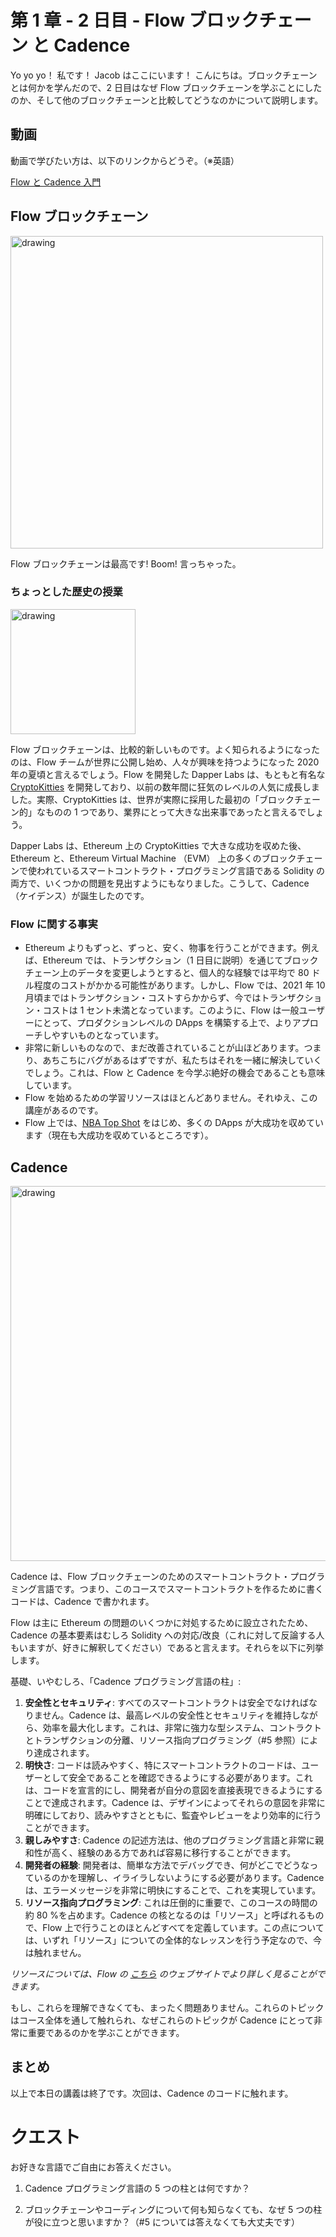 # 第 1 章 - 2 日目 - Flow ブロックチェーン と Cadence

Yo yo yo！ 私です！ Jacob はここにいます！ こんにちは。ブロックチェーンとは何かを学んだので、2 日目はなぜ Flow ブロックチェーンを学ぶことにしたのか、そして他のブロックチェーンと比較してどうなのかについて説明します。

## 動画

動画で学びたい方は、以下のリンクからどうぞ。（※英語）

[Flow と Cadence 入門](https://www.youtube.com/watch?v=iVevnipJbHo)

## Flow ブロックチェーン

<img src="../../images/flowb.png" alt="drawing" width="500"/>

Flow ブロックチェーンは最高です! Boom! 言っちゃった。

### ちょっとした歴史の授業

<img src="../../images/cryptokitty.png" alt="drawing" width="200"/>

Flow ブロックチェーンは、比較的新しいものです。よく知られるようになったのは、Flow チームが世界に公開し始め、人々が興味を持つようになった 2020 年の夏頃と言えるでしょう。Flow を開発した Dapper Labs は、もともと有名な [CryptoKitties](https://www.cryptokitties.co/) を開発しており、以前の数年間に狂気のレベルの人気に成長しました。実際、CryptoKitties は、世界が実際に採用した最初の「ブロックチェーン的」なものの 1 つであり、業界にとって大きな出来事であったと言えるでしょう。

Dapper Labs は、Ethereum 上の CryptoKitties で大きな成功を収めた後、Ethereum と、Ethereum Virtual Machine （EVM） 上の多くのブロックチェーンで使われているスマートコントラクト・プログラミング言語である Solidity の両方で、いくつかの問題を見出すようにもなりました。こうして、Cadence（ケイデンス）が誕生したのです。

### Flow に関する事実

- Ethereum よりもずっと、ずっと、安く、物事を行うことができます。例えば、Ethereum では、トランザクション（1 日目に説明）を通じてブロックチェーン上のデータを変更しようとすると、個人的な経験では平均で 80 ドル程度のコストがかかる可能性があります。しかし、Flow では、2021 年 10 月頃まではトランザクション・コストすらかからず、今ではトランザクション・コストは 1 セント未満となっています。このように、Flow は一般ユーザーにとって、プロダクションレベルの DApps を構築する上で、よりアプローチしやすいものとなっています。
- 非常に新しいものなので、まだ改善されていることが山ほどあります。つまり、あちこちにバグがあるはずですが、私たちはそれを一緒に解決していくでしょう。これは、Flow と Cadence を今学ぶ絶好の機会であることも意味しています。
- Flow を始めるための学習リソースはほとんどありません。それゆえ、この講座があるのです。
- Flow 上では、[NBA Top Shot](https://nbatopshot.com/) をはじめ、多くの DApps が大成功を収めています（現在も大成功を収めているところです）。

## Cadence

<img src="../../images/cadence.png" alt="drawing" width="600"/>

Cadence は、Flow ブロックチェーンのためのスマートコントラクト・プログラミング言語です。つまり、このコースでスマートコントラクトを作るために書くコードは、Cadence で書かれます。

Flow は主に Ethereum の問題のいくつかに対処するために設立されたため、Cadence の基本要素はむしろ Solidity への対応/改良（これに対して反論する人もいますが、好きに解釈してください）であると言えます。それらを以下に列挙します。

基礎、いやむしろ、「Cadence プログラミング言語の柱」:

1. **安全性とセキュリティ**: すべてのスマートコントラクトは安全でなければなりません。Cadence は、最高レベルの安全性とセキュリティを維持しながら、効率を最大化します。これは、非常に強力な型システム、コントラクトとトランザクションの分離、リソース指向プログラミング（#5 参照）により達成されます。
2. **明快さ**: コードは読みやすく、特にスマートコントラクトのコードは、ユーザーとして安全であることを確認できるようにする必要があります。これは、コードを宣言的にし、開発者が自分の意図を直接表現できるようにすることで達成されます。Cadence は、デザインによってそれらの意図を非常に明確にしており、読みやすさとともに、監査やレビューをより効率的に行うことができます。
3. **親しみやすさ**: Cadence の記述方法は、他のプログラミング言語と非常に親和性が高く、経験のある方であれば容易に移行することができます。
4. **開発者の経験**: 開発者は、簡単な方法でデバッグでき、何がどこでどうなっているのかを理解し、イライラしないようにする必要があります。Cadence は、エラーメッセージを非常に明快にすることで、これを実現しています。
5. **リソース指向プログラミング**: これは圧倒的に重要で、このコースの時間の約 80 %を占めます。Cadence の核となるのは「リソース」と呼ばれるもので、Flow 上で行うことのほとんどすべてを定義しています。この点については、いずれ「リソース」についての全体的なレッスンを行う予定なので、今は触れません。

_リソースについては、Flow の [こちら](https://docs.onflow.org/cadence/#cadences-programming-language-pillars) のウェブサイトでより詳しく見ることができます。_

もし、これらを理解できなくても、まったく問題ありません。これらのトピックはコース全体を通して触れられ、なぜこれらのトピックが Cadence にとって非常に重要であるのかを学ぶことができます。

## まとめ

以上で本日の講義は終了です。次回は、Cadence のコードに触れます。

# クエスト

お好きな言語でご自由にお答えください。

1. Cadence プログラミング言語の 5 つの柱とは何ですか？

2. ブロックチェーンやコーディングについて何も知らなくても、なぜ 5 つの柱が役に立つと思いますか？（#5 については答えなくても大丈夫です）
